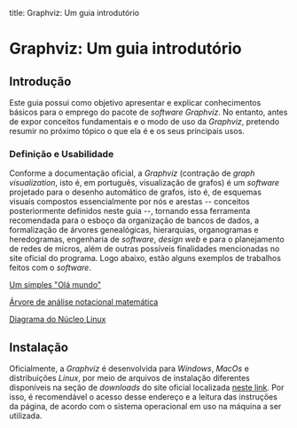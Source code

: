 title: Graphviz: Um guia introdutório

# Graphviz: Um guia introdutório

## Introdução

Este guia possui como objetivo apresentar e explicar conhecimentos básicos para
o emprego do pacote de _software Graphviz_. No entanto, antes de expor
conceitos fundamentais e o modo de uso da _Graphviz_, pretendo resumir no
próximo tópico o que ela é e os seus principais usos.

### Definição e Usabilidade

Conforme a documentação oficial, a _Graphviz_ (contração de _graph
visualization_, isto é, em português, visualização de grafos) é um _software_
projetado para o desenho automático de grafos, isto é, de esquemas visuais
compostos essencialmente por nós e arestas -- conceitos posteriormente
definidos neste guia --, tornando essa ferramenta recomendada para o esboço da
organização de bancos de dados, a formalização de árvores genealógicas,
hierarquias, organogramas e heredogramas, engenharia de _software_, _design
web_ e para o planejamento de redes de micros, além de outras possíveis
finalidades mencionadas no site oficial do programa. Logo abaixo, estão alguns
exemplos de trabalhos feitos com o _software_.

[Um simples "Olá mundo"](https://graphviz.org/Gallery/directed/hello.svg)

[Árvore de análise notacional
matemática](https://graphviz.org/Gallery/directed/Genetic_Programming.svg)

[Diagrama do Núcleo
Linux](https://graphviz.org/Gallery/directed/Linux_kernel_diagram.svg)

## Instalação

Oficialmente, a _Graphviz_ é desenvolvida para _Windows_, _MacOs_ e
distribuições _Linux_, por meio de arquivos de instalação diferentes
disponíveis na seção de _downloads_ do site oficial localizada [neste
link](https://graphviz.org/download/). Por isso, é recomendável o acesso desse
endereço e a leitura das instruções da página, de acordo com o sistema
operacional em uso na máquina a ser utilizada.
